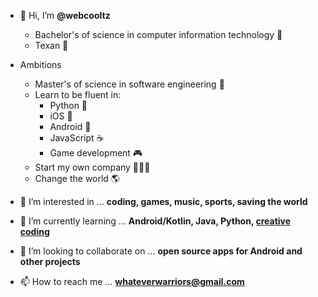 - 👋 Hi, I’m **@webcooltz**
  - Bachelor's of science in computer information technology 📜
  - Texan 🤠

- Ambitions
  - Master's of science in software engineering 📜
  - Learn to be fluent in:
      - Python 🐍
      - iOS 🍎
      - Android 🤖
      - JavaScript ☕
      - Game development 🎮
  - Start my own company 👨🏻‍💻
  - Change the world 🌎
- 👀 I’m interested in ... **coding, games, music, sports, saving the world**
- 🌱 I’m currently learning ... **Android/Kotlin, Java, Python, [creative coding](https://en.wikipedia.org/wiki/Creative_coding#:~:text=Creative%20coding%20is%20a%20type,expressive%20instead%20of%20something%20functional.)**
- 💞️ I’m looking to collaborate on ... **open source apps for Android and other projects**
- 📫 How to reach me ... **whateverwarriors@gmail.com**
